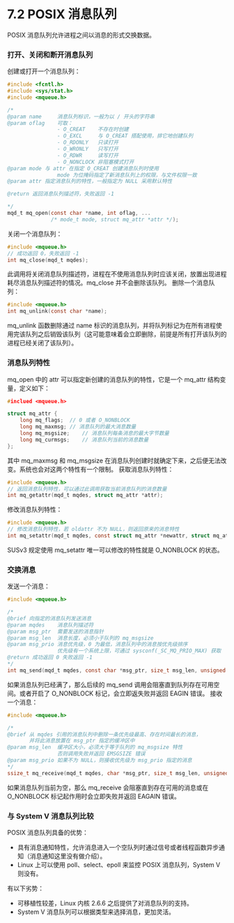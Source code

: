 # 7.2 POSIX 消息队列

POSIX 消息队列允许进程之间以消息的形式交换数据。

### 打开、关闭和断开消息队列

创建或打开一个消息队列：

```c
#include <fcntl.h>
#include <sys/stat.h>
#include <mqueue.h>

/*
@param name 	消息队列标识，一般为以 / 开头的字符串
@param oflag	可取：
            	- O_CREAT 	 不存在时创建
                - O_EXCL	 与 O_CREAT 搭配使用，排它地创建队列
                - O_RDONLY	 只读打开
                - O_WRONLY	 只写打开
                - O_RDWR	 读写打开
                - O_NONCLOCK 非阻塞模式打开
@param mode	与 attr 在指定 O_CREAT 创建消息队列时使用
            	mode 为位掩码指定了新消息队列上的权限，与文件权限一致
@param attr	指定消息队列的特性，一般指定为 NULL 采用默认特性

@return	返回消息队列描述符，失败返回 -1

*/
mqd_t mq_open(const char *name, int oflag, ...
              /* mode_t mode, struct mq_attr *attr */);
```

关闭一个消息队列：

```c
#include <mqueue.h>
// 成功返回 0，失败返回 -1
int mq_close(mqd_t mqdes);
```

此调用将关闭消息队列描述符，进程在不使用消息队列时应该关闭，放置出现进程耗尽消息队列描述符的情况。mq\_close 并不会删除该队列。 删除一个消息队列：

```c
#include <mqueue.h>
int mq_unlink(const char *name);
```

mq\_unlink 函数删除通过 name 标识的消息队列，并将队列标记为在所有进程使用完该队列之后销毁该队列（这可能意味着会立即删除，前提是所有打开该队列的进程已经关闭了该队列）。

### 消息队列特性

mq\_open 中的 attr 可以指定新创建的消息队列的特性，它是一个 mq\_attr 结构变量，定义如下：

```c
#inclued <mqueue.h>

struct mq_attr {
    long mq_flags;	// 0 或者 O_NONBLOCK
    long mq_maxmsg;	// 消息队列的最大消息数量
    long mq_msgsize;	// 消息队列每条消息的最大字节数量
    long mq_curmsgs; 	// 消息队列当前的消息数量
};
```

其中 mq\_maxmsg 和 mq\_msgsize 在消息队列创建时就确定下来，之后便无法改变。系统也会对这两个特性有一个限制。 获取消息队列特性：

```c
#include <mqueue.h>
// 返回消息队列特性，可以通过此调用获取当前消息队列的消息数量
int mq_getattr(mqd_t mqdes, struct mq_attr *attr);
```

修改消息队列特性：

```c
#include <mqueue.h>
// 修改消息队列特性，若 oldattr 不为 NULL，则返回原来的消息特性
int mq_setattr(mqd_t mqdes, const struct mq_attr *newattr, struct mq_attr *oldattr);
```

SUSv3 规定使用 mq\_setattr 唯一可以修改的特性就是 O\_NONBLOCK 的状态。

### 交换消息

发送一个消息：

```c
#include <mqueue.h>

/*
@brief 向指定的消息队列发送消息
@param mqdes 	消息队列描述符
@param msg_ptr 	需要发送的消息指针
@param msg_len 	消息长度，必须小于队列的 mq_msgsize
@param msg_prio 消息优先级，0 为最低，消息队列中的消息按优先级排序
                优先级有一个系统上限，可通过 sysconf(_SC_MQ_PRIO_MAX) 获取
@return 成功返回 0 失败返回 -1
*/
int mq_send(mqd_t mqdes, const char *msg_ptr, size_t msg_len, unsigned int msg_prio);
```

如果消息队列已经满了，那么后续的 mq\_send 调用会阻塞直到队列存在可用空间。或者开启了 O\_NONBLOCK 标记，会立即返失败并返回 EAGIN 错误。 接收一个消息：

```c
#include <mqueue.h>

/*
@brief 从 mqdes 引用的消息队列中删除一条优先级最高、存在时间最长的消息，
       并将此消息放置在 msg_ptr 指定的缓冲区中
@param msg_len 	缓冲区大小，必须大于等于队列的 mq_msgsize 特性
               	否则调用失败并返回 EMSGSIZE 错误
@param msg_prio 如果不为 NULL，则接收优先级为 msg_prio 指定的消息
*/
ssize_t mq_receive(mqd_t mqdes, char *msg_ptr, size_t msg_len, unsigned int *msg_prio);
```

如果消息队列当前为空，那么 mq\_receive 会阻塞直到存在可用的消息或在 O\_NONBLOCK 标记起作用时会立即失败并返回 EAGAIN 错误。

### 与 System V 消息队列比较

POSIX 消息队列具备的优势：

* 具有消息通知特性，允许消息进入一个空队列时通过信号或者线程函数异步通知（消息通知这里没有做介绍）。
* Linux 上可以使用 poll、select、epoll 来监控 POSIX 消息队列，System V 则没有。

有以下劣势：

* 可移植性较差，Linux 内核 2.6.6 之后提供了对消息队列的支持。
* System V 消息队列可以根据类型来选择消息，更加灵活。
